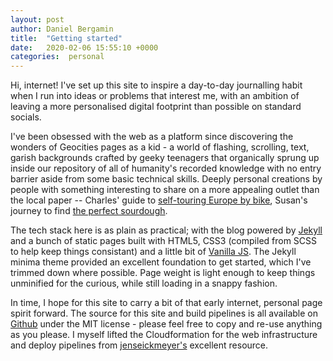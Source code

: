 ```yaml
---
layout: post
author: Daniel Bergamin
title:  "Getting started"
date:   2020-02-06 15:55:10 +0000
categories:  personal
---
```

Hi, internet! I've set up this site to inspire a day-to-day journalling habit when I run into ideas or problems that interest me, with an ambition of leaving a more personalised digital footprint than possible on standard socials. 

I've been obsessed with the web as a platform since discovering the wonders of Geocities pages as a kid - a world of flashing, scrolling, text, garish backgrounds crafted by geeky teenagers that organically sprung up inside our repository of all of humanity's recorded knowledge with no entry barrier aside from some basic technical skills. Deeply personal creations by people with something interesting to share on a more appealing outlet than the local paper -- Charles' guide to [self-touring Europe by bike][euro-bike-touring], Susan's journey to find [the perfect sourdough][susans-sourdough].

The tech stack here is as plain as practical; with the blog powered by [Jekyll][jekyll-gh] and a bunch of static pages built with HTML5, CSS3 (compiled from SCSS to help keep things consistant) and a little bit of [Vanilla JS][vanilla-js]. The Jekyll minima theme provided an excellent foundation to get started, which I've trimmed down where possible. Page weight is light enough to keep things unminified for the curious, while still loading in a snappy fashion.

In time, I hope for this site to carry a bit of that early internet, personal page spirit forward. The source for this site and build pipelines is all available on [Github][github-dbergamin-personal-site] under the MIT license - please feel free to copy and re-use anything as you please. I myself lifted the Cloudformation for the web infrastructure and deploy pipelines from [jenseickmeyer's][jenseickmeyer] excellent resource.

[euro-bike-touring]:              https://www.sheldonbrown.com/euhansen.html
[susans-sourdough]:               http://www.wildyeastblog.com/what-its-about/
[jekyll-gh]:                      https://github.com/jekyll/jekyll
[vanilla-js]:                     http://vanilla-js.com/
[github-dbergamin-personal-site]: https://github.com/dbergamin/dbergamin-personal-site
[jenseickmeyer]:                  https://github.com/jenseickmeyer/cloudformation-templates